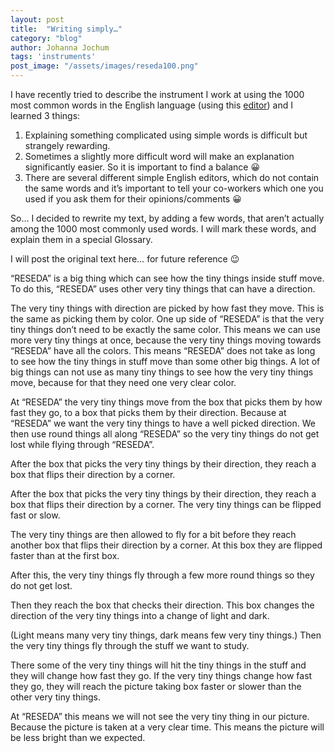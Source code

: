 ```yaml
---
layout: post
title:  "Writing simply…"
category: "blog"
author: Johanna Jochum
tags: 'instruments'
post_image: "/assets/images/reseda100.png"
---
```

I have recently tried to describe the instrument I work at using the 1000 most common words in the English language (using this [editor](https://splasho.com/upgoer5/)) and I learned 3 things:

1. Explaining something complicated using simple words is difficult but strangely rewarding.
2. Sometimes a slightly more difficult word will make an explanation significantly easier. So it is important to find a balance 😀
3. There are several different simple English editors, which do not contain the same words and it’s important to tell your co-workers which one you used if you ask them for their opinions/comments 😀

So… I decided to rewrite my text, by adding a few words, that aren’t actually among the 1000 most commonly used words. I will mark these words, and explain them in a special Glossary.

I will post the original text here… for future reference 😉

“RESEDA” is a big thing which can see how the tiny things inside stuff move. To do this, “RESEDA” uses other very tiny things that can have a direction.

The very tiny things with direction are picked by how fast they move. This is the same as picking them by color. One up side of “RESEDA” is that the very tiny things don’t need to be exactly the same color. This means we can use more very tiny things at once, because the very tiny things moving towards “RESEDA” have all the colors. This means “RESEDA” does not take as long to see how the tiny things in stuff move than some other big things. A lot of big things can not use as many tiny things to see how the very tiny things move, because for that they need one very clear color. 

At “RESEDA” the very tiny things move from the box that picks them by how fast they go, to a box that picks them by their direction. Because at “RESEDA” we want the very tiny things to have a well picked direction. We then use round things all along “RESEDA” so the very tiny things do not get lost while flying through “RESEDA”. 

After the box that picks the very tiny things by their direction, they reach a box that flips their direction by a corner.

After the box that picks the very tiny things by their direction, they reach a box that flips their direction by a corner. The very tiny things can be flipped fast or slow. 

The very tiny things are then allowed to fly for a bit before they reach another box that flips their direction by a corner. At this box they are flipped faster than at the first box. 

After this, the very tiny things fly through a few more round things so they do not get lost.

Then they reach the box that checks their direction. This box changes the direction of the very tiny things into a change of light and dark.

(Light means many very tiny things, dark means few very tiny things.)
Then the very tiny things fly through the stuff we want to study.

There some of the very tiny things will hit the tiny things in the stuff and they will change how fast they go. If the very tiny things change how fast they go, they will reach the picture taking box faster or slower than the other very tiny things.

At “RESEDA” this means we will not see the very tiny thing in our picture. Because the picture is taken at a very clear time. This means the picture will be less bright than we expected.
